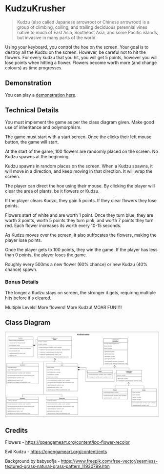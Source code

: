 # KudzuKrusher
> Kudzu (also called Japanese arrowroot or Chinese arrowroot) is a group of climbing, coiling, and trailing deciduous perennial vines native to much of East Asia, Southeast Asia, and some Pacific islands, but invasive in many parts of the world. 

Using your keyboard, you control the hoe on the screen. Your goal is to destroy all the Kudzu on the screen. However, be careful not to hit the flowers. For every kudzu that you hit, you will get 5 points, however you will lose points when hitting a flower. Flowers become worth more (and change colours) as time progresses.

## Demonstration

You can play a [demonstration here](https://hz-hbo-ict.github.io/ts-kudzukrusher-mouse/).

## Technical Details

You must implement the game as per the class diagram given. Make good use of inheritance and polymorphism.

The game must start with a start screen. Once the clicks their left mouse button, the game will start. 

At the start of the game, 100 flowers are randomly placed on the screen. No Kudzu spawns at the beginning.

Kudzu spawns in random places on the screen. When a Kudzu spawns, it will move in a direction, and keep moving in that direction. It will wrap the screen.

The player can direct the hoe using their mouse. By clicking the player will clear the area of plants, be it flowers or Kudzu.

If the player clears Kudzu, they gain 5 points. If they clear flowers they lose points.

Flowers start of white and are worth 1 point. Once they turn blue, they are worth 3 points, worth 5 points they turn pink, and worth 7 points they turn red. Each flower increases its worth every 10-15 seconds.

As Kudzu moves over the screen, it also suffocates the flowers, making the player lose points.

Once the player gets to 100 points, they win the game. If the player has less than 0 points, the player loses the game.

Roughly every 500ms a new flower (60% chance) or new Kudzu (40% chance) spawn.

### Bonus Details

The longer a Kudzu stays on screen, the stronger it gets, requiring multiple hits before it's cleared.

Multiple Levels! More flowers! More Kudzu! MOAR FUN!!1!

## Class Diagram
![](./docs/classdiagram.png)

## Credits
Flowers - https://opengameart.org/content/lpc-flower-recolor

Evil Kudzu - https://opengameart.org/content/ents

Background by babysofja - https://www.freepik.com/free-vector/seamless-textured-grass-natural-grass-pattern_11930799.htm